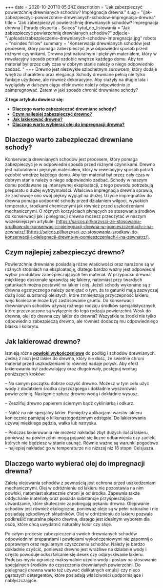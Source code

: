 +++
date = 2020-10-20T10:05:24Z
description = "Jak zabezpieczyć powierzchnię drewnianych schodów? Impregnacja drewna."
slug = "/jak-zabezpieczyc-powierzchnie-drewnianych-schodow-impregnacja-drewna"
title = "Jak zabezpieczyć powierzchnię drewnianych schodów? Impregnacja drewna | Porady eksperta - Saicos"
tytul_do_listowania = "Jak zabezpieczyć powierzchnię drewnianych schodów?"
zdjecie= "/uploads/zabezpieczenie-drewnianych-schodow-impregnacja.jpg"
robots = "noindex follow"
summary = "Konserwacja drewnianych schodów jest procesem, który pomaga zabezpieczyć je w odpowiedni sposób przed różnymi czynnikami. Drewno jest naturalnym i pięknym materiałem, który w rewelacyjny sposób potrafi ozdobić wnętrze każdego domu. Aby ten materiał był przez cały czas w dobrym stanie należy o niego odpowiednio zadbać. "
+++
Drewno jest niezwykle szlachetnym surowcem, który dodaje wnętrzu charakteru oraz elegancji. Schody drewniane pełnią nie tylko funkcje użytkowe, ale również dekoracyjne. Aby służyły na długie lata i wyglądały w dalszym ciągu efektownie należy odpowiednio je zaimpregnować. Zatem w jaki sposób chronić drewniane schody?

**Z tego artykułu dowiesz się:**

- [**Dlaczego warto zabezpieczać drewniane schody?**](#dlaczego-warto-zabezpieczać-drewniane-schody)
- [**Czym najlepiej zabezpieczyć drewno?**](#czym-najlepiej-zabezpieczyć-drewno)
- [**Jak lakierować drewno?**](#jak-lakierować-drewno)
- [**Dlaczego warto wybierać olej do impregnacji drewna?**](#dlaczego-warto-wybierać-olej-do-impregnacji-drewna)

**Dlaczego warto zabezpieczać drewniane schody?**
-------------------------------------------------

Konserwacja drewnianych schodów jest procesem, który pomaga zabezpieczyć je w odpowiedni sposób przed różnymi czynnikami. Drewno jest naturalnym i pięknym materiałem, który w rewelacyjny sposób potrafi ozdobić wnętrze każdego domu. Aby ten materiał był przez cały czas w dobrym stanie należy o niego odpowiednio zadbać. Schody w naszym domu poddawane są intensywnej eksploatacji, z tego powodu potrzebują preparatu o dużej wytrzymałości. Właściwa impregnacja drewna sprawia, że zachowuje ono swój piękny wygląd na dłużej. Użycie impregnatów do drewna pomaga uodpornić schody przed działaniem wilgoci, wysokich temperatur, środkami chemicznymi jak również przed uszkodzeniami mechanicznymi. O różnych korzyściach płynących ze stosowania środków do konserwacji jak i pielęgnacji drewna możesz przeczytać w naszym wcześniejszym artykule: [https://saicos.pl/korzysci-ze-stosowania-srodkow-do-konserwacji-i-pielegnacji-drewna-w-pomieszczeniach-i-na-zewnatrz/](https://saicos.pl/korzysci-ze-stosowania-srodkow-do-konserwacji-i-pielegnacji-drewna-w-pomieszczeniach-i-na-zewnatrz/).

**Czym najlepiej zabezpieczyć drewno?**
---------------------------------------

Powierzchnie drewniane posiadają różne właściwości oraz narażone są w różnych stopniach na eksploatację, dlatego bardzo ważny jest odpowiedni wybór produktów zabezpieczających ten materiał. W przypadku drewna miękkiego doskonale sprawdzą się lakiery, natomiast przy twardych gatunkach można postawić na lakier i olej. Jeżeli schody wykonane są z drewna egzotycznego należy pamiętać o tym, że te gatunki mają zazwyczaj dużą ilość substancji oleistych, które zmniejszają przyczepność lakieru, więc konieczne może być zastosowanie gruntu. Do konserwacji drewnianych schodów używaj różnego rodzaju środków specjalistycznych, które przeznaczone są wyłącznie do tego rodzaju powierzchni. Wosk do drewna, olej do drewna czy lakier do drewna? Wszystkie te środki nie tylko odpowiednio zabezpieczą drewno, ale również dodadzą mu odpowiedniego blasku i kolorytu.

**Jak lakierować drewno?**
--------------------------

Istnieją różne [**powłoki wykończeniowe**](https://saicos.pl/do-wnetrz/podlogi-i-strony/podlogi-i-schody-drewniane/) do podłóg i schodów drewnianych. Jedną z nich jest lakier do drewna, który nie dość, że świetnie chroni materiał przed uszkodzeniami to również nadaje połysk. Aby efekt lakierowania był zadowalający oraz długotrwały, postępuj według poniższych kroków:

– Na samym początku dobrze oczyść drewno. Możesz w tym celu użyć wody z dodatkiem środka czyszczącego i dokładnie wyszorować powierzchnię. Następnie spłucz drewno wodą i dokładnie wysusz.

– Zeszlifuj drewno papierem ściernym bądź cykliniarką i odkurz.

– Nałóż na nie specjalny lakier. Pomiędzy aplikacjami warstw lakieru koniecznie pamiętaj o kilkunastogodzinnym odstępie. Do lakierowania używaj miękkiego pędzla, wałka lub natrysku.

– Podczas lakierowania nie możesz nakładać zbyt dużych ilości lakieru, ponieważ na powierzchni mogą pojawić się liczne odbarwienia czy zacieki, których nie będziesz w stanie usunąć. Równie ważne są warunki pogodowe – najlepiej nakładać go w temperaturze nie niższej niż 16 stopni Celsjusza.

**Dlaczego warto wybierać olej do impregnacji drewna?**
-------------------------------------------------------

Zaletą olejowania schodów z pewnością jest ochrona przed uszkodzeniami mechanicznymi. Olej w odróżnieniu od lakieru nie pozostawia na nim powłoki, natomiast skutecznie chroni je od środka. Zapewnia także oddychanie materiały oraz posiada substancje przyśpieszające utwardzanie, które skutecznie zapobiegają pękaniu drewna. Olejowanie schodów jest również ekologiczne, ponieważ oleje są w pełni naturalne i nie posiadają szkodliwych składników. Olej w odróżnieniu do lakieru pozwala podkreślić naturalne piękno drewna, dlatego jest idealnym wyborem dla osób, które chcą uwydatnić naturalny kolor czy słoje.

Po całym procesie zabezpieczenia swoich drewnianych schodów odpowiednimi preparatami i powłokami wykończeniowymi nie zapomnij o poprawnym oraz regularnym czyszczeniu schodów. Należy je bardzo dokładnie czyścić, ponieważ drewno jest wrażliwe na działanie wody i często powoduje odkształcanie się desek czy odpryskiwanie lakieru. Podczas mycia ogranicz maksymalnie użycie wody i postaw na stosowanie specjalnych środków do czyszczenia drewnianych powierzchni. Do pielęgnacji drewna warto też używać delikatnych emulsji czy nieco gęstszych detergentów, które posiadają właściwości uodporniające i nabłyszczające.
